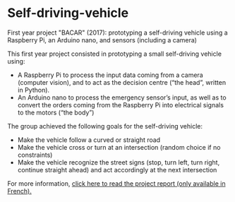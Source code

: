 # Self-driving-vehicle
First year project "BACAR" (2017): prototyping a self-driving vehicle using a Raspberry Pi, an Arduino nano, and sensors (including a camera)

This first year project consisted in prototyping a small self-driving vehicle using:
-	A Raspberry Pi to process the input data coming from a camera (computer vision), and to act as the decision centre (“the head”, written in Python).
-	An Arduino nano to process the emergency sensor’s input, as well as to convert the orders coming from the Raspberry Pi into electrical signals to the motors (“the body”)

The group achieved the following goals for the self-driving vehicle:
-	Make the vehicle follow a curved or straight road 
-	Make the vehicle cross or turn at an intersection (random choice if no constraints)
-	Make the vehicle recognize the street signs  (stop, turn left, turn right, continue straight ahead) and act accordingly at the next intersection

For more information, [click here to read the project report (only available in French).](Project_report_FRENCH.pdf)
